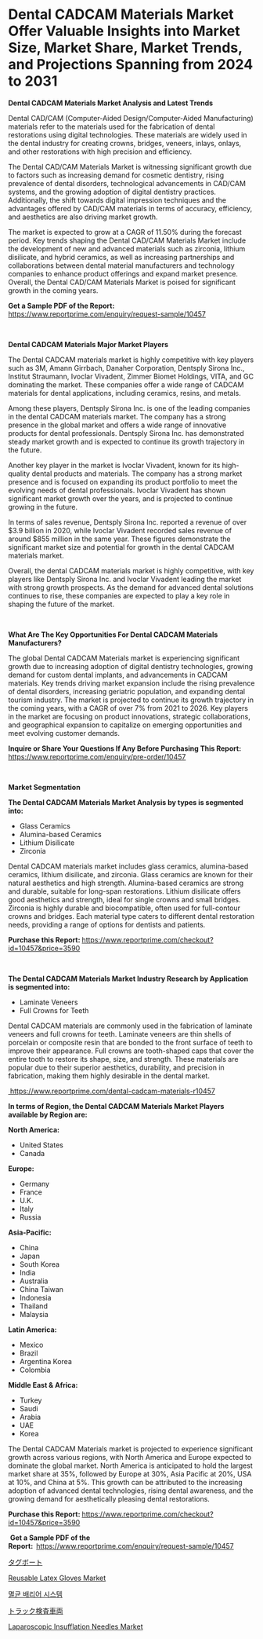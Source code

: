 <p><h1>Dental CADCAM Materials Market Offer Valuable Insights into Market Size, Market Share, Market Trends, and Projections Spanning from 2024 to 2031</h1></p><p><strong>Dental CADCAM Materials Market Analysis and Latest Trends</strong></p>
<p><p>Dental CAD/CAM (Computer-Aided Design/Computer-Aided Manufacturing) materials refer to the materials used for the fabrication of dental restorations using digital technologies. These materials are widely used in the dental industry for creating crowns, bridges, veneers, inlays, onlays, and other restorations with high precision and efficiency.</p><p>The Dental CAD/CAM Materials Market is witnessing significant growth due to factors such as increasing demand for cosmetic dentistry, rising prevalence of dental disorders, technological advancements in CAD/CAM systems, and the growing adoption of digital dentistry practices. Additionally, the shift towards digital impression techniques and the advantages offered by CAD/CAM materials in terms of accuracy, efficiency, and aesthetics are also driving market growth.</p><p>The market is expected to grow at a CAGR of 11.50% during the forecast period. Key trends shaping the Dental CAD/CAM Materials Market include the development of new and advanced materials such as zirconia, lithium disilicate, and hybrid ceramics, as well as increasing partnerships and collaborations between dental material manufacturers and technology companies to enhance product offerings and expand market presence. Overall, the Dental CAD/CAM Materials Market is poised for significant growth in the coming years.</p></p>
<p><strong>Get a Sample PDF of the Report:&nbsp;</strong> <a href="https://www.reportprime.com/enquiry/request-sample/10457">https://www.reportprime.com/enquiry/request-sample/10457</a></p>
<p>&nbsp;</p>
<p><strong>Dental CADCAM Materials Major Market Players</strong></p>
<p><p>The Dental CADCAM materials market is highly competitive with key players such as 3M, Amann Girrbach, Danaher Corporation, Dentsply Sirona Inc., Institut Straumann, Ivoclar Vivadent, Zimmer Biomet Holdings, VITA, and GC dominating the market. These companies offer a wide range of CADCAM materials for dental applications, including ceramics, resins, and metals.</p><p>Among these players, Dentsply Sirona Inc. is one of the leading companies in the dental CADCAM materials market. The company has a strong presence in the global market and offers a wide range of innovative products for dental professionals. Dentsply Sirona Inc. has demonstrated steady market growth and is expected to continue its growth trajectory in the future.</p><p>Another key player in the market is Ivoclar Vivadent, known for its high-quality dental products and materials. The company has a strong market presence and is focused on expanding its product portfolio to meet the evolving needs of dental professionals. Ivoclar Vivadent has shown significant market growth over the years, and is projected to continue growing in the future.</p><p>In terms of sales revenue, Dentsply Sirona Inc. reported a revenue of over $3.9 billion in 2020, while Ivoclar Vivadent recorded sales revenue of around $855 million in the same year. These figures demonstrate the significant market size and potential for growth in the dental CADCAM materials market.</p><p>Overall, the dental CADCAM materials market is highly competitive, with key players like Dentsply Sirona Inc. and Ivoclar Vivadent leading the market with strong growth prospects. As the demand for advanced dental solutions continues to rise, these companies are expected to play a key role in shaping the future of the market.</p></p>
<p>&nbsp;</p>
<p><strong>What Are The Key Opportunities For Dental CADCAM Materials Manufacturers?</strong></p>
<p><p>The global Dental CADCAM Materials market is experiencing significant growth due to increasing adoption of digital dentistry technologies, growing demand for custom dental implants, and advancements in CADCAM materials. Key trends driving market expansion include the rising prevalence of dental disorders, increasing geriatric population, and expanding dental tourism industry. The market is projected to continue its growth trajectory in the coming years, with a CAGR of over 7% from 2021 to 2026. Key players in the market are focusing on product innovations, strategic collaborations, and geographical expansion to capitalize on emerging opportunities and meet evolving customer demands.</p></p>
<p><strong>Inquire or Share Your Questions If Any Before Purchasing This Report:</strong> <a href="https://www.reportprime.com/enquiry/pre-order/10457">https://www.reportprime.com/enquiry/pre-order/10457</a></p>
<p>&nbsp;</p>
<p><strong>Market Segmentation</strong></p>
<p><strong>The Dental CADCAM Materials Market Analysis by types is segmented into:</strong></p>
<p><ul><li>Glass Ceramics</li><li>Alumina-based Ceramics</li><li>Lithium Disilicate</li><li>Zirconia</li></ul></p>
<p><p>Dental CADCAM materials market includes glass ceramics, alumina-based ceramics, lithium disilicate, and zirconia. Glass ceramics are known for their natural aesthetics and high strength. Alumina-based ceramics are strong and durable, suitable for long-span restorations. Lithium disilicate offers good aesthetics and strength, ideal for single crowns and small bridges. Zirconia is highly durable and biocompatible, often used for full-contour crowns and bridges. Each material type caters to different dental restoration needs, providing a range of options for dentists and patients.</p></p>
<p><strong>Purchase this Report:&nbsp;</strong><a href="https://www.reportprime.com/checkout?id=10457&price=3590">https://www.reportprime.com/checkout?id=10457&price=3590</a></p>
<p>&nbsp;</p>
<p><strong>The Dental CADCAM Materials Market Industry Research by Application is segmented into:</strong></p>
<p><ul><li>Laminate Veneers</li><li>Full Crowns for Teeth</li></ul></p>
<p><p>Dental CADCAM materials are commonly used in the fabrication of laminate veneers and full crowns for teeth. Laminate veneers are thin shells of porcelain or composite resin that are bonded to the front surface of teeth to improve their appearance. Full crowns are tooth-shaped caps that cover the entire tooth to restore its shape, size, and strength. These materials are popular due to their superior aesthetics, durability, and precision in fabrication, making them highly desirable in the dental market.</p></p>
<p><a href="https://www.reportprime.com/dental-cadcam-materials-r10457">&nbsp;https://www.reportprime.com/dental-cadcam-materials-r10457</a></p>
<p><strong>In terms of Region, the Dental CADCAM Materials Market Players available by Region are:</strong></p>
<p>
    <p> <strong> North America: </strong>
        <ul>
            <li>United States</li>
            <li>Canada</li>
        </ul>
        </p> 
    <p> <strong> Europe: </strong>
        <ul>
            <li>Germany</li>
            <li>France</li>
            <li>U.K.</li>
            <li>Italy</li>
            <li>Russia</li>
        </ul>
        </p> 
    <p> <strong> Asia-Pacific: </strong>
        <ul>
            <li>China</li>
            <li>Japan</li>
            <li>South Korea</li>
            <li>India</li>
            <li>Australia</li>
            <li>China Taiwan</li>
            <li>Indonesia</li>
            <li>Thailand</li>
            <li>Malaysia</li>
        </ul>
        </p> 
    <p> <strong> Latin America: </strong>
        <ul>
            <li>Mexico</li>
            <li>Brazil</li>
            <li>Argentina Korea</li>
            <li>Colombia</li>
        </ul>
        </p> 
    <p> <strong> Middle East & Africa: </strong>
        <ul>
            <li>Turkey</li>
            <li>Saudi</li>
            <li>Arabia</li>
            <li>UAE</li>
            <li>Korea</li>
        </ul>
    </p>
    </p>
<p><p>The Dental CADCAM Materials market is projected to experience significant growth across various regions, with North America and Europe expected to dominate the global market. North America is anticipated to hold the largest market share at 35%, followed by Europe at 30%, Asia Pacific at 20%, USA at 10%, and China at 5%. This growth can be attributed to the increasing adoption of advanced dental technologies, rising dental awareness, and the growing demand for aesthetically pleasing dental restorations.</p></p>
<p><strong>Purchase this Report: </strong><a href="https://www.reportprime.com/checkout?id=10457&price=3590">https://www.reportprime.com/checkout?id=10457&price=3590</a></p>
<p>&nbsp;<strong>Get a Sample PDF of the Report:&nbsp;&nbsp;</strong><a href="https://www.reportprime.com/enquiry/request-sample/10457">https://www.reportprime.com/enquiry/request-sample/10457</a></p>
<p><strong></strong></p>
<p><p><a href="https://github.com/zoetazuur/Market-Research-Report-List-1/blob/main/333343879519.md">タグボート</a></p><p><a href="https://issuu.com/reportprime-2/docs/reusable-latex-gloves-market-size-2030.pptx">Reusable Latex Gloves Market</a></p><p><a href="https://github.com/anton65482023/Market-Research-Report-List-1/blob/main/442824874351.md">멸균 배리어 시스템</a></p><p><a href="https://github.com/dadanedu33/Market-Research-Report-List-1/blob/main/102953979517.md">トラック検査車両</a></p><p><a href="https://github.com/Valeridd446677/Market-Research-Report-List-1/blob/main/laparoscopic-insufflation-needles-market.md">Laparoscopic Insufflation Needles Market</a></p></p>